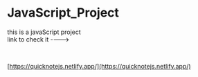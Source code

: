 # JavaScript_Project

this is a javaScript project 
<br>
link to check it ----> 

<br>



[https://quicknotejs.netlify.app/](https://quicknotejs.netlify.app/)
